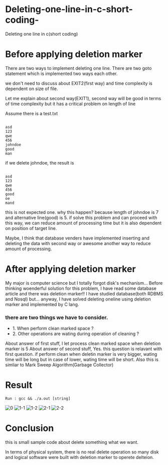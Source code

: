 # Deleting-one-line-in-c-short-coding-
Deleting one line in c(short coding)

# Before applying deletion marker
There are two ways to implement deleting one line.
There are two goto statement which is implemented two ways each other.

we don't need to discuss about EXIT2(first way) and time complexity is dependent on size of file. 

Let me explain about second way(EXIT1), second way will be good in terms of time complexity but it has a critical problem on length of line

Assume there is a test.txt
<pre><code>
asd
123
qwe
456
johndoe
good
man
</code></pre>

if we delete johndoe, the result is 
<pre><code>
asd
123
qwe
456
good
oe
mand
</code></pre>
this is not expected one. why this happen? because length of johndoe is 7 and alternative line(good) is 5.
if solve this problem and can proceed with this way, we can reduce amount of processing time but it is also dependent on position of target line.

Maybe, I think that database venders have implemented inserting and deleting the data with second way or awesome another way to reduce amount of processing.

# After applying deletion marker
My major is computer science but I totally forgot disk's mechanism...
Before thinking woenderful solution for this problem, I have read some database article and there was deletion marker!!
I have studied database(both RDBMS and Nosql) but... anyway, I have solved deleting oneline using deletion marker and implemented by C lang.

### there are two things we have to consider.
<ul>
  <li>1. When perform clean marked space ?  </li>
  <li>2. Other operations are wating during operation of cleaning ? </li>
</ul>

About answer of first stuff, I let process clean marked space when deletion marker is 5
About answer of second stuff, Yes. this question is relavant with first question. if perform clean when deletin marker is very bigger, wating time will be long but in case of lower, wating time will be short. 
Also this is simliar to Mark Sweep Algorithm(Garbage Collector)


# Result

```
Run : gcc && ./a.out [string]
```
![0](https://user-images.githubusercontent.com/12508269/52531921-25744d00-2d60-11e9-9691-31d69b26172c.png)
![1-1](https://user-images.githubusercontent.com/12508269/52531840-31134400-2d5f-11e9-9071-a9a56dc7bbfb.png)
![1-2](https://user-images.githubusercontent.com/12508269/52531873-ae3eb900-2d5f-11e9-9139-2a5fe70518b4.png)
![2-1](https://user-images.githubusercontent.com/12508269/52531874-ae3eb900-2d5f-11e9-9bad-6baa6910f53c.png)
![2-2](https://user-images.githubusercontent.com/12508269/52531876-ae3eb900-2d5f-11e9-95e4-3ef3649057a4.png)


# Conclusion
this is small sample code about delete something what we want.

In terms of physical system, there is no real delete operation so many disk and logical software were built with deletion marker to operete delteion.
